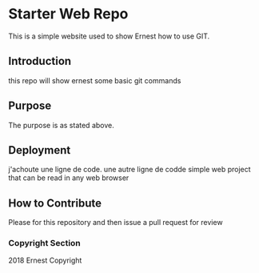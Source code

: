 # Starter Web Repo

This is a simple website used to show Ernest how to use GIT.

## Introduction
this repo will show ernest some basic git commands
## Purpose
 The purpose is as stated above.
## Deployment
j'achoute une ligne de code.
une autre ligne de codde
simple web project that can be read in any web browser
## How to Contribute
Please for this repository and then issue a pull request for review
### Copyright Section

2018 Ernest Copyright
